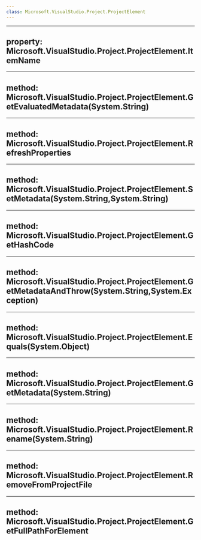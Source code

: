 ```yaml
---
class: Microsoft.VisualStudio.Project.ProjectElement
---
```


---
property: Microsoft.VisualStudio.Project.ProjectElement.ItemName
---

---
method: Microsoft.VisualStudio.Project.ProjectElement.GetEvaluatedMetadata(System.String)
---

---
method: Microsoft.VisualStudio.Project.ProjectElement.RefreshProperties
---

---
method: Microsoft.VisualStudio.Project.ProjectElement.SetMetadata(System.String,System.String)
---

---
method: Microsoft.VisualStudio.Project.ProjectElement.GetHashCode
---

---
method: Microsoft.VisualStudio.Project.ProjectElement.GetMetadataAndThrow(System.String,System.Exception)
---

---
method: Microsoft.VisualStudio.Project.ProjectElement.Equals(System.Object)
---

---
method: Microsoft.VisualStudio.Project.ProjectElement.GetMetadata(System.String)
---

---
method: Microsoft.VisualStudio.Project.ProjectElement.Rename(System.String)
---

---
method: Microsoft.VisualStudio.Project.ProjectElement.RemoveFromProjectFile
---

---
method: Microsoft.VisualStudio.Project.ProjectElement.GetFullPathForElement
---

